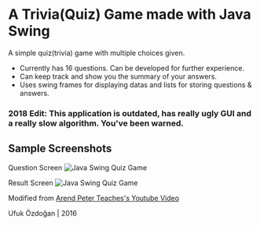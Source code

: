 # A Trivia(Quiz) Game made with Java Swing
A simple quiz(trivia) game with multiple choices given.
* Currently has 16 questions. Can be developed for further experience.
* Can keep track and show you the summary of your answers.
* Uses swing frames for displaying datas and lists for storing questions & answers.

### 2018 Edit: This application is outdated, has really ugly GUI and a really slow algorithm. You've been warned.

## Sample Screenshots

Question Screen
![Java Swing Quiz Game](https://i.hizliresim.com/1G9Od1.png "Java Swing Quiz Game")

Result Screen
![Java Swing Quiz Game](https://i.hizliresim.com/LOJ53J.png "Java Swing Quiz Game")

Modified from [Arend Peter Teaches's Youtube Video](https://www.youtube.com/watch?v=uUPRFWhTx3A)

Ufuk Özdoğan | 2016
